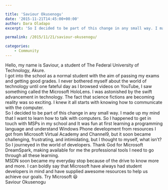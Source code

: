 ```yaml
---

title: 'Saviour Okusenogu'
date: '2015-11-21T14:45:00+00:00'
author: Dara Oladapo
excerpt: 'So I decided to be part of this change in any small way. I made up my mind that I want to learn how to talk with computers. So I happened to get in touch with MSPs in my school and It was fun at first learning a programming language and understand Windows '

permalink: /2015/11/21/saviour-okusenogu/

categories:
    - Community
---
```


Hello, my name is Saviour, a student of The Federal University of Technology, Akure.  
I got into the school as a normal student with the aim of passing my exams and getting good grades. I never bothered myself about the world of technology until one fateful day as I browsed videos on YouTube, I saw something called the Microsoft HoloLens. I was astonished by the swift advancement in technology. The fact that science fictions are becoming reality was so exciting. I knew it all starts with knowing how to communicate with the computer.  
So I decided to be part of this change in any small way. I made up my mind that I want to learn how to talk with computers. So I happened to get in touch with MSPs in my school and It was fun at first learning a programming language and understand Windows Phone development from resources I got from Microsoft Virtual Academy and Channel9, but it soon became challenging, frustrating, and intimidating, but I thought to myself, what isn’t?  
So I journeyed in the world of developers. Thank God for Microsoft DreamSpark, making available for me the professional tools I need to go through all these learning.  
MSDN soon became my everyday stop because of the drive to know more and more. I can boldly say that Microsoft have always had student developers in mind and have supplied awesome resources to help us achieve our goals. Try Microsoft 😃  
Saviour Okusenogu